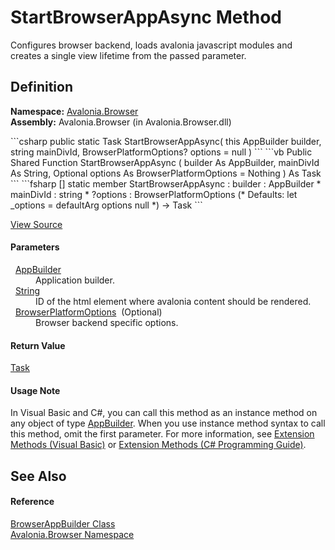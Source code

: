 # StartBrowserAppAsync Method


Configures browser backend, loads avalonia javascript modules and creates a single view lifetime from the passed  parameter.



## Definition
**Namespace:** <a href="N_Avalonia_Browser">Avalonia.Browser</a>  
**Assembly:** Avalonia.Browser (in Avalonia.Browser.dll)

<Tabs groupId="api-code-preview">
<TabItem value="csharp" label="C#">
```csharp
public static Task StartBrowserAppAsync(
	this AppBuilder builder,
	string mainDivId,
	BrowserPlatformOptions? options = null
)
```
</TabItem>
<TabItem value="vb" label="VB">
```vb
<ExtensionAttribute>
Public Shared Function StartBrowserAppAsync ( 
	builder As AppBuilder,
	mainDivId As String,
	Optional options As BrowserPlatformOptions = Nothing
) As Task
```
</TabItem>
<TabItem value="fsharp" label="F#">
```fsharp
[<ExtensionAttribute>]
static member StartBrowserAppAsync : 
        builder : AppBuilder * 
        mainDivId : string * 
        ?options : BrowserPlatformOptions 
(* Defaults:
        let _options = defaultArg options null
*)
-> Task 
```
</TabItem>
</Tabs>



<a href="https://github.com/AvaloniaUI/Avalonia/tree/master/src/Browser/Avalonia.Browser/BrowserAppBuilder.cs" title="View the source code">View Source</a>



#### Parameters
<dl><dt>  <a href="T_Avalonia_AppBuilder">AppBuilder</a></dt><dd>Application builder.</dd><dt>  <a href="https://learn.microsoft.com/dotnet/api/system.string" target="_blank" rel="noopener noreferrer">String</a></dt><dd>ID of the html element where avalonia content should be rendered.</dd><dt>  <a href="T_Avalonia_Browser_BrowserPlatformOptions">BrowserPlatformOptions</a>  (Optional)</dt><dd>Browser backend specific options.</dd></dl>

#### Return Value
<a href="https://learn.microsoft.com/dotnet/api/system.threading.tasks.task" target="_blank" rel="noopener noreferrer">Task</a>

#### Usage Note
In Visual Basic and C#, you can call this method as an instance method on any object of type <a href="T_Avalonia_AppBuilder">AppBuilder</a>. When you use instance method syntax to call this method, omit the first parameter. For more information, see <a href="https://docs.microsoft.com/dotnet/visual-basic/programming-guide/language-features/procedures/extension-methods" target="_blank" rel="noopener noreferrer">Extension Methods (Visual Basic)</a> or <a href="https://docs.microsoft.com/dotnet/csharp/programming-guide/classes-and-structs/extension-methods" target="_blank" rel="noopener noreferrer">Extension Methods (C# Programming Guide)</a>.

## See Also


#### Reference
<a href="T_Avalonia_Browser_BrowserAppBuilder">BrowserAppBuilder Class</a>  
<a href="N_Avalonia_Browser">Avalonia.Browser Namespace</a>  

